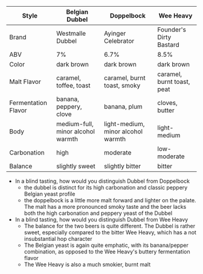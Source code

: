 Style | Belgian Dubbel | Doppelbock | Wee Heavy
--|--|--|--
Brand | Westmalle Dubbel | Ayinger Celebrator | Founder's Dirty Bastard
ABV | 7% | 6.7% | 8.5%
Color | dark brown | dark brown | dark brown
Malt Flavor | caramel, toffee, toast| caramel, burnt toast, smoky | caramel, burnt toast, peat
Fermentation Flavor | banana, peppery, clove | banana, plum | cloves, butter
Body | medium-full, minor alcohol warmth | light-medium, minor alcohol warmth | light-medium
Carbonation | high | moderate | low-moderate
Balance | slightly sweet | slightly bitter | bitter

* In a blind tasting, how would you distinguish Dubbel from Doppelbock
	* the dubbel is distinct for its high carbonation and classic peppery Belgian yeast profile
	* the doppelbock is a little more malt forward and lighter on the palate. The malt has a more pronounced smoky taste and the beer lacks both the high carbonation and peppery yeast of the Dubbel
* In a blind tasting, how would you distinguish Dubbel from Wee Heavy
	* The balance for the two beers is quite different. The Dubbel is rather sweet, especially compared to the bitter Wee Heavy, which has a not insubstantial hop character
	* The Belgian yeast is again quite emphatic, with its banana/pepper combination, as opposed to the Wee Heavy's buttery fermentation flavor
	* The Wee Heavy is also a much smokier, burnt malt